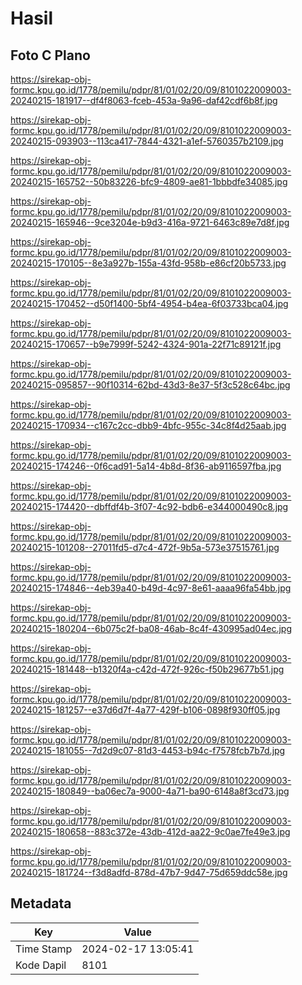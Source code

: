 # Hasil

## Foto C Plano

https://sirekap-obj-formc.kpu.go.id/1778/pemilu/pdpr/81/01/02/20/09/8101022009003-20240215-181917--df4f8063-fceb-453a-9a96-daf42cdf6b8f.jpg

https://sirekap-obj-formc.kpu.go.id/1778/pemilu/pdpr/81/01/02/20/09/8101022009003-20240215-093903--113ca417-7844-4321-a1ef-5760357b2109.jpg

https://sirekap-obj-formc.kpu.go.id/1778/pemilu/pdpr/81/01/02/20/09/8101022009003-20240215-165752--50b83226-bfc9-4809-ae81-1bbbdfe34085.jpg

https://sirekap-obj-formc.kpu.go.id/1778/pemilu/pdpr/81/01/02/20/09/8101022009003-20240215-165946--9ce3204e-b9d3-416a-9721-6463c89e7d8f.jpg

https://sirekap-obj-formc.kpu.go.id/1778/pemilu/pdpr/81/01/02/20/09/8101022009003-20240215-170105--8e3a927b-155a-43fd-958b-e86cf20b5733.jpg

https://sirekap-obj-formc.kpu.go.id/1778/pemilu/pdpr/81/01/02/20/09/8101022009003-20240215-170452--d50f1400-5bf4-4954-b4ea-6f03733bca04.jpg

https://sirekap-obj-formc.kpu.go.id/1778/pemilu/pdpr/81/01/02/20/09/8101022009003-20240215-170657--b9e7999f-5242-4324-901a-22f71c89121f.jpg

https://sirekap-obj-formc.kpu.go.id/1778/pemilu/pdpr/81/01/02/20/09/8101022009003-20240215-095857--90f10314-62bd-43d3-8e37-5f3c528c64bc.jpg

https://sirekap-obj-formc.kpu.go.id/1778/pemilu/pdpr/81/01/02/20/09/8101022009003-20240215-170934--c167c2cc-dbb9-4bfc-955c-34c8f4d25aab.jpg

https://sirekap-obj-formc.kpu.go.id/1778/pemilu/pdpr/81/01/02/20/09/8101022009003-20240215-174246--0f6cad91-5a14-4b8d-8f36-ab9116597fba.jpg

https://sirekap-obj-formc.kpu.go.id/1778/pemilu/pdpr/81/01/02/20/09/8101022009003-20240215-174420--dbffdf4b-3f07-4c92-bdb6-e344000490c8.jpg

https://sirekap-obj-formc.kpu.go.id/1778/pemilu/pdpr/81/01/02/20/09/8101022009003-20240215-101208--27011fd5-d7c4-472f-9b5a-573e37515761.jpg

https://sirekap-obj-formc.kpu.go.id/1778/pemilu/pdpr/81/01/02/20/09/8101022009003-20240215-174846--4eb39a40-b49d-4c97-8e61-aaaa96fa54bb.jpg

https://sirekap-obj-formc.kpu.go.id/1778/pemilu/pdpr/81/01/02/20/09/8101022009003-20240215-180204--6b075c2f-ba08-46ab-8c4f-430995ad04ec.jpg

https://sirekap-obj-formc.kpu.go.id/1778/pemilu/pdpr/81/01/02/20/09/8101022009003-20240215-181448--b1320f4a-c42d-472f-926c-f50b29677b51.jpg

https://sirekap-obj-formc.kpu.go.id/1778/pemilu/pdpr/81/01/02/20/09/8101022009003-20240215-181257--e37d6d7f-4a77-429f-b106-0898f930ff05.jpg

https://sirekap-obj-formc.kpu.go.id/1778/pemilu/pdpr/81/01/02/20/09/8101022009003-20240215-181055--7d2d9c07-81d3-4453-b94c-f7578fcb7b7d.jpg

https://sirekap-obj-formc.kpu.go.id/1778/pemilu/pdpr/81/01/02/20/09/8101022009003-20240215-180849--ba06ec7a-9000-4a71-ba90-6148a8f3cd73.jpg

https://sirekap-obj-formc.kpu.go.id/1778/pemilu/pdpr/81/01/02/20/09/8101022009003-20240215-180658--883c372e-43db-412d-aa22-9c0ae7fe49e3.jpg

https://sirekap-obj-formc.kpu.go.id/1778/pemilu/pdpr/81/01/02/20/09/8101022009003-20240215-181724--f3d8adfd-878d-47b7-9d47-75d659ddc58e.jpg


## Metadata

| Key        | Value               |
| ---------- | ------------------- |
| Time Stamp | 2024-02-17 13:05:41 |
| Kode Dapil | 8101                |



